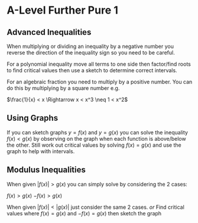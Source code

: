 # A-Level Further Pure 1

## Advanced Inequalities

When multiplying or dividing an inequality by a negative number you reverse the direction of the inequality sign so you need to be careful.

For a polynomial inequality move all terms to one side then factor/find roots to find critical values then use a sketch to determine correct intervals.

For an algebraic fraction you need to multiply by a positive number. You can do this by multiplying by a square number e.g.

$\frac{1}{x} < x \Rightarrow x < x^3 \neq 1 < x^2$

## Using Graphs

If you can sketch graphs $y=f(x)$ and $y=g(x)$ you can solve the inequality $f(x)<g(x)$ by observing on the graph when each function is above/below the other. Still work out critical values by solving $f(x)=g(x)$ and use the graph to help with intervals.

## Modulus Inequalities

When given $|f(x)| > g(x)$ you can simply solve by considering the 2 cases:

$f(x) > g(x)$
$-f(x) > g(x)$

When given $|f(x)| < |g(x)|$ just consider the same 2 cases.
*or*
Find critical values where $f(x) = g(x)$ and $-f(x) = g(x)$ then sketch the graph

